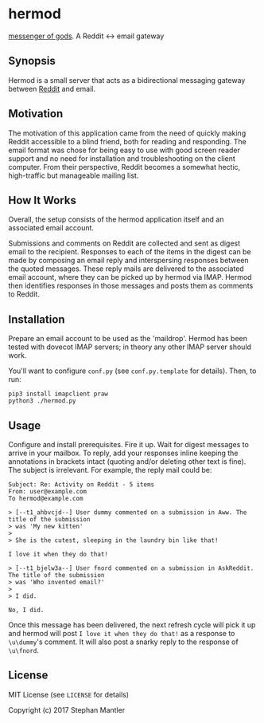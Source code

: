 # hermod
[messenger of gods](https://en.wikipedia.org/wiki/Hermóðr). A Reddit &lt;-> email gateway


## Synopsis

Hermod is a small server that acts as a bidirectional messaging gateway between [Reddit](https://www.reddit.com) and email. 


## Motivation

The motivation of this application came from the need of quickly making Reddit accessible to a blind friend, both for reading and responding. The email format was chose for being easy to use with good screen reader support and no need for installation and troubleshooting on the client computer. From their perspective, Reddit becomes a somewhat hectic, high-traffic but manageable mailing list.


## How It Works

Overall, the setup consists of the hermod application itself and an associated email account.

Submissions and comments on Reddit are collected and sent as digest email to the recipient. Responses to each of the items in the digest can be made by composing an email reply and interspersing responses between the quoted messages. These reply mails are delivered to the associated email account, where they can be picked up by hermod via IMAP. Hermod then identifies responses in those messages and posts them as comments to Reddit.


## Installation

Prepare an email account to be used as the 'maildrop'. Hermod has been tested with dovecot IMAP servers; in theory any other IMAP server should work.

You'll want to configure `conf.py` (see `conf.py.template` for details). Then, to run:

    pip3 install imapclient praw
    python3 ./hermod.py


## Usage

Configure and install prerequisites. Fire it up. Wait for digest messages to arrive in your mailbox. To reply,
add your responses inline keeping the annotations in brackets intact (quoting and/or deleting other text is fine). The subject is irrelevant. For example, the reply mail could be:

    Subject: Re: Activity on Reddit - 5 items
    From: user@example.com
    To hermod@example.com
    
    > [--t1_ahbvcjd--] User dummy commented on a submission in Aww. The title of the submission
    > was 'My new kitten'
    >
    > She is the cutest, sleeping in the laundry bin like that!
    
    I love it when they do that!
    
    > [--t1_bjelw3a--] User fnord commented on a submission in AskReddit. The title of the submission
    > was 'Who invented email?'
    >
    > I did.
    
    No, I did.
    
Once this message has been delivered, the next refresh cycle will pick it up and hermod will post `I love it when they do that!` as a response to `\u\dummy`'s comment. It will also post a snarky reply to the response of `\u\fnord`.


## License

MIT License (see `LICENSE` for details)

Copyright (c) 2017 Stephan Mantler